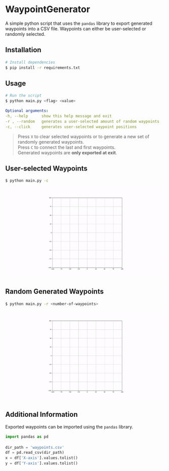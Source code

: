 # WaypointGenerator
A simple python script that uses the `pandas` library to export generated waypoints into a CSV file. Waypoints can either be user-selected or randomly selected.

## Installation
```bash
# Install dependencies
$ pip install -r requirements.txt
```
## Usage
```bash
# Run the script
$ python main.py <flag> <value>
```

```yaml
Optional arguments:
-h, --help      show this help message and exit
-r , --random   generates a user-selected amount of random waypoints
-c, --click     generates user-selected waypoint positions   
```
> Press `X` to clear selected waypoints or to generate a new set of randomly generated waypoints. <br>
Press `C` to connect the last and first waypoints. <br>
Generated waypoints are **only exported at exit**.
>
## User-selected Waypoints
```bash
$ python main.py -c
```
<div align="center">
	<img src="resources/clickgen.gif" />
</div>

## Random Generated Waypoints
```bash
$ python main.py -r <number-of-waypoints>
```
<div align="center">
	<img src="resources/randgen.gif" />
</div>

## Additional Information
Exported waypoints can be imported using the `pandas` library.
```python
import pandas as pd

dir_path = 'waypoints.csv'
df = pd.read_csv(dir_path)
x = df['X-axis'].values.tolist()
y = df['Y-axis'].values.tolist()
```